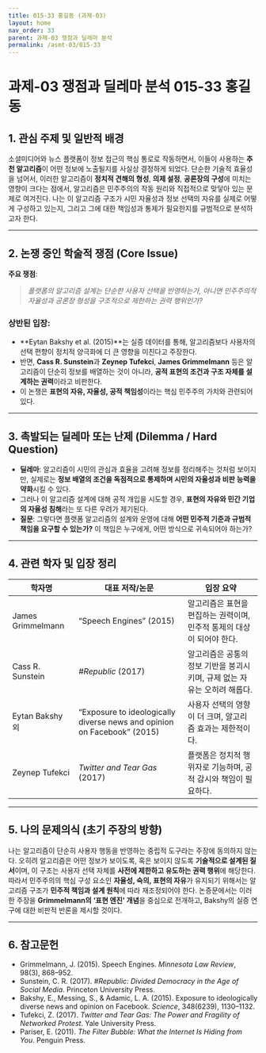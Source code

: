 ```yaml
---
title: 015-33 홍길동 (과제-03)
layout: home
nav_order: 33
parent: 과제-03 쟁점과 딜레마 분석
permalink: /asmt-03/015-33
---
```


# 과제-03 쟁점과 딜레마 분석 015-33 홍길동 

## 1. 관심 주제 및 일반적 배경

소셜미디어와 뉴스 플랫폼이 정보 접근의 핵심 통로로 작동하면서, 이들이 사용하는 **추천 알고리즘**이 어떤 정보에 노출될지를 사실상 결정하게 되었다. 단순한 기술적 효율성을 넘어서, 이러한 알고리즘이 **정치적 견해의 형성**, **의제 설정**, **공론장의 구성**에 미치는 영향이 크다는 점에서, 알고리즘은 민주주의의 작동 원리와 직접적으로 맞닿아 있는 문제로 여겨진다. 나는 이 알고리즘 구조가 시민 자율성과 정보 선택의 자유를 실제로 어떻게 구성하고 있는지, 그리고 그에 대한 책임성과 통제가 필요한지를 규범적으로 분석하고자 한다.

---

## 2. 논쟁 중인 학술적 쟁점 (Core Issue)

**주요 쟁점**:  
> *플랫폼의 알고리즘 설계는 단순한 사용자 선택을 반영하는가, 아니면 민주주의적 자율성과 공론장 형성을 구조적으로 제한하는 권력 행위인가?*

### 상반된 입장:
- **Eytan Bakshy et al. (2015)**는 실증 데이터를 통해, 알고리즘보다 사용자의 선택 편향이 정치적 양극화에 더 큰 영향을 미친다고 주장한다.
- 반면, **Cass R. Sunstein**과 **Zeynep Tufekci**, **James Grimmelmann** 등은 알고리즘이 단순히 정보를 배열하는 것이 아니라, **공적 표현의 조건과 구조 자체를 설계하는 권력**이라고 비판한다.
- 이 논쟁은 **표현의 자유, 자율성, 공적 책임성**이라는 핵심 민주주의 가치와 관련되어 있다.

---

## 3. 촉발되는 딜레마 또는 난제 (Dilemma / Hard Question)

- **딜레마**: 알고리즘이 시민의 관심과 효율을 고려해 정보를 정리해주는 것처럼 보이지만, 실제로는 **정보 배열의 조건을 독점적으로 통제하며 시민의 자율성과 비판 능력을 약화**시킬 수 있다.  
- 그러나 이 알고리즘 설계에 대해 공적 개입을 시도할 경우, **표현의 자유와 민간 기업의 자율성 침해**라는 또 다른 우려가 제기된다.
- **질문**: 그렇다면 플랫폼 알고리즘의 설계와 운영에 대해 **어떤 민주적 기준과 규범적 책임을 요구할 수 있는가?** 이 책임은 누구에게, 어떤 방식으로 귀속되어야 하는가?

---

## 4. 관련 학자 및 입장 정리

| 학자명             | 대표 저작/논문                                   | 입장 요약 |
|--------------------|---------------------------------------------------|-----------|
| James Grimmelmann   | “Speech Engines” (2015)                          | 알고리즘은 표현을 편집하는 권력이며, 민주적 통제의 대상이 되어야 한다. |
| Cass R. Sunstein    | *#Republic* (2017)                                | 알고리즘은 공통의 정보 기반을 붕괴시키며, 규제 없는 자유는 오히려 해롭다. |
| Eytan Bakshy 외     | “Exposure to ideologically diverse news and opinion on Facebook” (2015) | 사용자 선택의 영향이 더 크며, 알고리즘 효과는 제한적이다. |
| Zeynep Tufekci       | *Twitter and Tear Gas* (2017)                   | 플랫폼은 정치적 행위자로 기능하며, 공적 감시와 책임이 필요하다. |

---

## 5. 나의 문제의식 (초기 주장의 방향)

나는 알고리즘이 단순히 사용자 행동을 반영하는 중립적 도구라는 주장에 동의하지 않는다. 오히려 알고리즘은 어떤 정보가 보이도록, 혹은 보이지 않도록 **기술적으로 설계된 질서**이며, 이 구조는 사용자 선택 자체를 **사전에 제한하고 유도하는 권력 행위**에 해당한다. 따라서 민주주의의 핵심 구성 요소인 **자율성, 숙의, 표현의 자유**가 유지되기 위해서는 알고리즘 구조가 **민주적 책임과 설계 원칙**에 따라 재조정되어야 한다. 논증문에서는 이러한 주장을 **Grimmelmann의 ‘표현 엔진’ 개념**을 중심으로 전개하고, Bakshy의 실증 연구에 대한 비판적 반론을 제시할 것이다.

---

## 6. 참고문헌

- Grimmelmann, J. (2015). Speech Engines. *Minnesota Law Review*, 98(3), 868–952.  
- Sunstein, C. R. (2017). *#Republic: Divided Democracy in the Age of Social Media*. Princeton University Press.  
- Bakshy, E., Messing, S., & Adamic, L. A. (2015). Exposure to ideologically diverse news and opinion on Facebook. *Science*, 348(6239), 1130–1132.  
- Tufekci, Z. (2017). *Twitter and Tear Gas: The Power and Fragility of Networked Protest*. Yale University Press.  
- Pariser, E. (2011). *The Filter Bubble: What the Internet Is Hiding from You*. Penguin Press.

